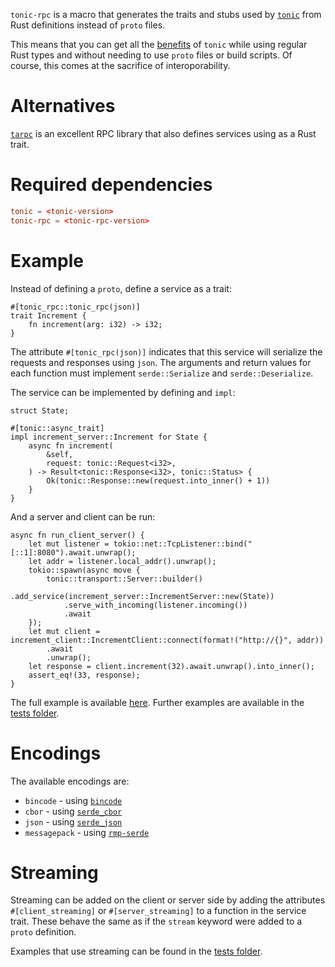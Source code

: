 `tonic-rpc` is a macro that generates the traits and stubs used by [`tonic`](https://crates.io/crates/tonic)
from Rust definitions instead of `proto` files.

This means that you can get all the [benefits](https://github.com/hyperium/tonic#features)
of `tonic` while using regular Rust types and without needing to use `proto` files or build scripts.
Of course, this comes at the sacrifice of interoporability.

# Alternatives
[`tarpc`](https://crates.io/crates/tarpc) is an excellent RPC library that also defines services using
as a Rust trait.

# Required dependencies
```toml
tonic = <tonic-version>
tonic-rpc = <tonic-rpc-version>
```

# Example
Instead of defining a `proto`, define a service as a trait:
```no_run
#[tonic_rpc::tonic_rpc(json)]
trait Increment {
    fn increment(arg: i32) -> i32;
}
```
The attribute `#[tonic_rpc(json)]` indicates that this service
will serialize the requests and responses using `json`.
The arguments and return values for each function must implement
`serde::Serialize` and `serde::Deserialize`.

The service can be implemented by defining and `impl`:
```no_run
struct State;

#[tonic::async_trait]
impl increment_server::Increment for State {
    async fn increment(
        &self,
        request: tonic::Request<i32>,
    ) -> Result<tonic::Response<i32>, tonic::Status> {
        Ok(tonic::Response::new(request.into_inner() + 1))
    }
}
```

And a server and client can be run:
```no_run
async fn run_client_server() {
    let mut listener = tokio::net::TcpListener::bind("[::1]:8080").await.unwrap();
    let addr = listener.local_addr().unwrap();
    tokio::spawn(async move {
        tonic::transport::Server::builder()
            .add_service(increment_server::IncrementServer::new(State))
            .serve_with_incoming(listener.incoming())
            .await
    });
    let mut client = increment_client::IncrementClient::connect(format!("http://{}", addr))
        .await
        .unwrap();
    let response = client.increment(32).await.unwrap().into_inner();
    assert_eq!(33, response);
}
```

The full example is available [here](https://github.com/adamrk/tonic-rpc/tree/main/example).
Further examples are available in the [tests folder](https://github.com/adamrk/tonic-rpc/tree/main/tonic-rpc/tests).

# Encodings
The available encodings are:
- `bincode` - using [`bincode`](https://crates.io/crates/bincode)
- `cbor` - using [`serde_cbor`](https://crates.io/crates/serde_cbor)
- `json` - using [`serde_json`](https://crates.io/crates/serde_json)
- `messagepack` - using [`rmp-serde`](https://crates.io/crates/rmp-serde)

# Streaming
Streaming can be added on the client or server side by adding the attributes
`#[client_streaming]` or `#[server_streaming]` to a function in the service trait.
These behave the same as if the `stream` keyword were added to a `proto` definition.

Examples that use streaming can be found in the [tests folder](https://github.com/adamrk/tonic-rpc/tree/main/tonic-rpc/tests).